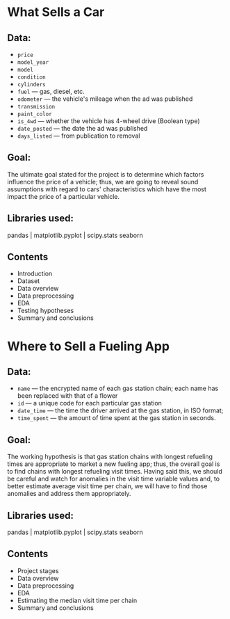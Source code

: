 # What Sells a Car

## Data:

- `price`
- `model_year`
- `model`
- `condition`
- `cylinders`
- `fuel` — gas, diesel, etc.
- `odometer` — the vehicle's mileage when the ad was published
- `transmission`
- `paint_color`
- `is_4wd` — whether the vehicle has 4-wheel drive (Boolean type)
- `date_posted` — the date the ad was published
- `days_listed` — from publication to removal

## Goal:

The ultimate goal stated for the project is to determine which factors influence the price of a vehicle; thus, we are going to reveal sound assumptions with regard to cars' characteristics which have the most impact the price of a particular vehicle.

## Libraries used:

pandas | 
matplotlib.pyplot |
scipy.stats
seaborn

## Contents

* Introduction
* Dataset
* Data overview
* Data preprocessing
* EDA
* Testing hypotheses
* Summary and conclusions

# Where to Sell a Fueling App

## Data:

- `name` — the encrypted name of each gas station chain; each name has been replaced with that of a flower
- `id` — a unique code for each particular gas station
- `date_time` — the time the driver arrived at the gas station, in ISO format;
- `time_spent` — the amount of time spent at the gas station in seconds.

## Goal:

The working hypothesis is that gas station chains with longest refueling times are appropriate to market a new fueling app; thus, the overall goal is to find chains with longest refueling visit times. Having said this, we should be careful and watch for anomalies in the visit time variable values and, to better estimate average visit time per chain, we will have to find those anomalies and address them appropriately.

## Libraries used:

pandas | 
matplotlib.pyplot |
scipy.stats
seaborn

## Contents

* Project stages
* Data overview
* Data preprocessing
* EDA
* Estimating the median visit time per chain
* Summary and conclusions
